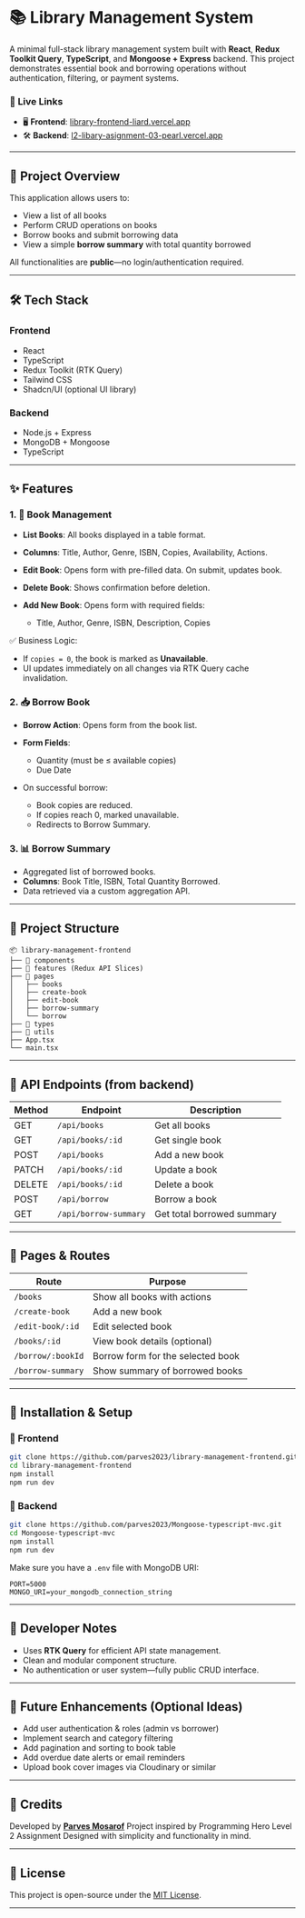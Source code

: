 # 📚 Library Management System

A minimal full-stack library management system built with **React**, **Redux Toolkit Query**, **TypeScript**, and **Mongoose + Express** backend. This project demonstrates essential book and borrowing operations without authentication, filtering, or payment systems.

### 🔗 Live Links

* 🖥️ **Frontend**: [library-frontend-liard.vercel.app](https://library-frontend-liard.vercel.app)
* 🛠️ **Backend**: [l2-libary-asignment-03-pearl.vercel.app](https://l2-libary-asignment-03-pearl.vercel.app)

---

## 🧠 Project Overview

This application allows users to:

* View a list of all books
* Perform CRUD operations on books
* Borrow books and submit borrowing data
* View a simple **borrow summary** with total quantity borrowed

All functionalities are **public**—no login/authentication required.

---

## 🛠️ Tech Stack

### Frontend

* React
* TypeScript
* Redux Toolkit (RTK Query)
* Tailwind CSS
* Shadcn/UI (optional UI library)

### Backend

* Node.js + Express
* MongoDB + Mongoose
* TypeScript

---

## ✨ Features

### 1. 📖 Book Management

* **List Books**: All books displayed in a table format.
* **Columns**: Title, Author, Genre, ISBN, Copies, Availability, Actions.
* **Edit Book**: Opens form with pre-filled data. On submit, updates book.
* **Delete Book**: Shows confirmation before deletion.
* **Add New Book**: Opens form with required fields:

  * Title, Author, Genre, ISBN, Description, Copies

✅ Business Logic:

* If `copies = 0`, the book is marked as **Unavailable**.
* UI updates immediately on all changes via RTK Query cache invalidation.

### 2. 📥 Borrow Book

* **Borrow Action**: Opens form from the book list.
* **Form Fields**:

  * Quantity (must be ≤ available copies)
  * Due Date
* On successful borrow:

  * Book copies are reduced.
  * If copies reach 0, marked unavailable.
  * Redirects to Borrow Summary.

### 3. 📊 Borrow Summary

* Aggregated list of borrowed books.
* **Columns**: Book Title, ISBN, Total Quantity Borrowed.
* Data retrieved via a custom aggregation API.

---

## 📁 Project Structure

```
📦 library-management-frontend
├── 📂 components
├── 📂 features (Redux API Slices)
├── 📂 pages
│   ├── books
│   ├── create-book
│   ├── edit-book
│   ├── borrow-summary
│   └── borrow
├── 📂 types
├── 📂 utils
├── App.tsx
└── main.tsx
```

---

## 🔄 API Endpoints (from backend)

| Method | Endpoint              | Description                |
| ------ | --------------------- | -------------------------- |
| GET    | `/api/books`          | Get all books              |
| GET    | `/api/books/:id`      | Get single book            |
| POST   | `/api/books`          | Add a new book             |
| PATCH  | `/api/books/:id`      | Update a book              |
| DELETE | `/api/books/:id`      | Delete a book              |
| POST   | `/api/borrow`         | Borrow a book              |
| GET    | `/api/borrow-summary` | Get total borrowed summary |

---

## 🔄 Pages & Routes

| Route             | Purpose                           |
| ----------------- | --------------------------------- |
| `/books`          | Show all books with actions       |
| `/create-book`    | Add a new book                    |
| `/edit-book/:id`  | Edit selected book                |
| `/books/:id`      | View book details (optional)      |
| `/borrow/:bookId` | Borrow form for the selected book |
| `/borrow-summary` | Show summary of borrowed books    |

---

## 🧪 Installation & Setup

### 🔹 Frontend

```bash
git clone https://github.com/parves2023/library-management-frontend.git
cd library-management-frontend
npm install
npm run dev
```

### 🔹 Backend

```bash
git clone https://github.com/parves2023/Mongoose-typescript-mvc.git
cd Mongoose-typescript-mvc
npm install
npm run dev
```

Make sure you have a `.env` file with MongoDB URI:

```
PORT=5000
MONGO_URI=your_mongodb_connection_string
```

---

## 🧠 Developer Notes

* Uses **RTK Query** for efficient API state management.
* Clean and modular component structure.
* No authentication or user system—fully public CRUD interface.

---

## 📌 Future Enhancements (Optional Ideas)

* Add user authentication & roles (admin vs borrower)
* Implement search and category filtering
* Add pagination and sorting to book table
* Add overdue date alerts or email reminders
* Upload book cover images via Cloudinary or similar

---

## 🙌 Credits

Developed by **[Parves Mosarof](https://github.com/parves2023)**
Project inspired by Programming Hero Level 2 Assignment
Designed with simplicity and functionality in mind.

---

## 📜 License

This project is open-source under the [MIT License](LICENSE).

---